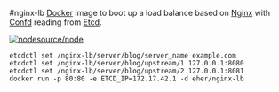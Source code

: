 #nginx-lb
[Docker] image to boot up a load balance based on [Nginx] with [Confd] reading from [Etcd].

[![nodesource/node](http://dockeri.co/image/eher/nginx-lb)](https://registry.hub.docker.com/u/eher/nginx-lb/)

```
etcdctl set /nginx-lb/server/blog/server_name example.com
etcdctl set /nginx-lb/server/blog/upstream/1 127.0.0.1:8080
etcdctl set /nginx-lb/server/blog/upstream/2 127.0.0.1:8081
docker run -p 80:80 -e ETCD_IP=172.17.42.1 -d eher/nginx-lb
```

[Docker]: https://www.docker.com/
[Nginx]: http://nginx.org/
[Confd]: https://github.com/kelseyhightower/confd
[Etcd]: https://github.com/coreos/etcd
